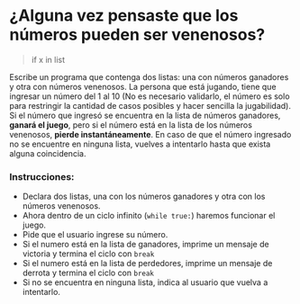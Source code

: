 # ¿Alguna vez pensaste que los números pueden ser venenosos?
>if x in list

Escribe un programa que contenga dos listas: una con números ganadores y otra con números venenosos. La persona que está jugando, tiene que ingresar un número del 1 al 10 (No es necesario validarlo, el número es solo para restringir la cantidad de casos posibles y hacer sencilla la jugabilidad). Si el número que ingresó se encuentra en la lista de números ganadores, **ganará el juego**, pero si el número está en la lista de los números venenosos, **pierde instantáneamente**. En caso de que el número ingresado no se encuentre en ninguna lista, vuelves a intentarlo hasta que exista alguna coincidencia.

### Instrucciones:
- Declara dos listas, una con los números ganadores y otra con los números venenosos.
- Ahora dentro de un ciclo infinito (`while true:`) haremos funcionar el juego.
- Pide que el usuario ingrese su número. 
- Si el numero está en la lista de ganadores, imprime un mensaje de victoria y termina el ciclo con `break`
- Si el numero está en la lista de perdedores, imprime un mensaje de derrota y termina el ciclo con `break`
- Si no se encuentra en ninguna lista, indica al usuario que vuelva a intentarlo.

